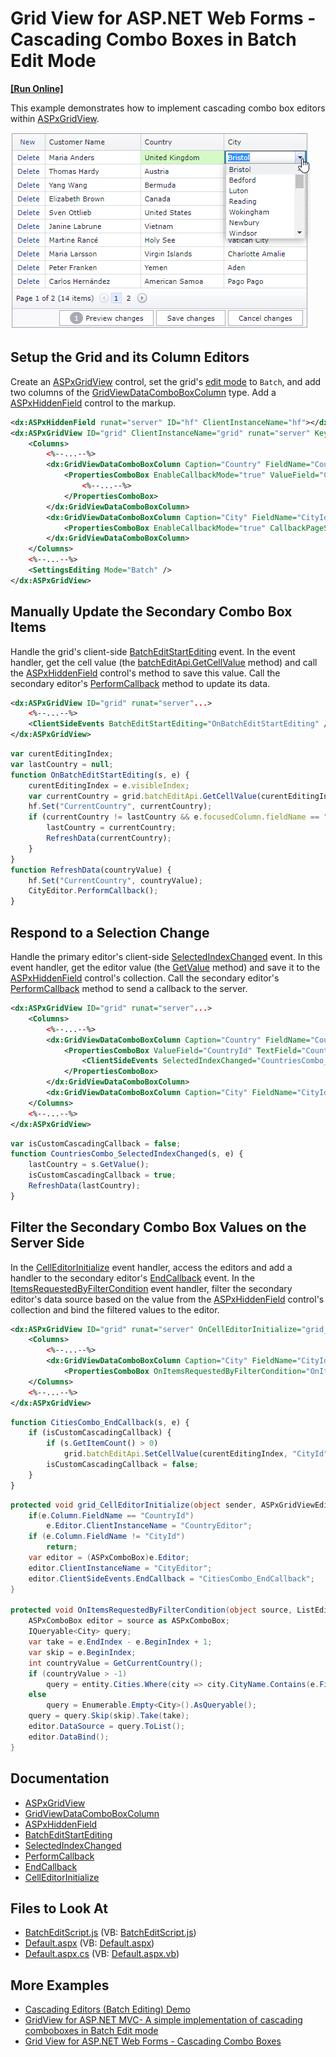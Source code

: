 # Grid View for ASP.NET Web Forms - Cascading Combo Boxes in Batch Edit Mode
<!-- run online -->
**[[Run Online]](https://codecentral.devexpress.com/t124512/)**
<!-- run online end -->

This example demonstrates how to implement cascading combo box editors within [ASPxGridView](https://docs.devexpress.com/AspNet/DevExpress.Web.ASPxGridView).

![CascadingCBBatchEditMode](images/CascadingCBBatchEditMode.png)

## Setup the Grid and its Column Editors

Create an [ASPxGridView](https://docs.devexpress.com/AspNet/DevExpress.Web.ASPxGridView) control, set the grid's [edit mode](https://docs.devexpress.com/AspNet/DevExpress.Web.ASPxGridViewEditingSettings.Mode) to `Batch`, and add two columns of the [GridViewDataComboBoxColumn](https://docs.devexpress.com/AspNet/DevExpress.Web.GridViewDataComboBoxColumn) type. Add a [ASPxHiddenField](https://docs.devexpress.com/AspNet/DevExpress.Web.ASPxHiddenField) control to the markup.

```xml
<dx:ASPxHiddenField runat="server" ID="hf" ClientInstanceName="hf"></dx:ASPxHiddenField>
<dx:ASPxGridView ID="grid" ClientInstanceName="grid" runat="server" KeyFieldName="CustomerId">
    <Columns>
        <%--...--%>
        <dx:GridViewDataComboBoxColumn Caption="Country" FieldName="CountryId">
            <PropertiesComboBox EnableCallbackMode="true" ValueField="CountryId" TextField="CountryName" ValueType="System.Int32">
                <%--...--%>
            </PropertiesComboBox>
        </dx:GridViewDataComboBoxColumn>
        <dx:GridViewDataComboBoxColumn Caption="City" FieldName="CityId">
            <PropertiesComboBox EnableCallbackMode="true" CallbackPageSize="20" ValueType="System.Int32" TextField="CityName" ValueField="CityId" ... />
        </dx:GridViewDataComboBoxColumn>
    </Columns>
    <%--...--%>
    <SettingsEditing Mode="Batch" />
</dx:ASPxGridView>
```

## Manually Update the Secondary Combo Box Items

Handle the grid's client-side [BatchEditStartEditing](https://docs.devexpress.com/AspNet/js-ASPxClientGridView.BatchEditStartEditing) event. In the event handler, get the cell value (the [batchEditApi.GetCellValue](https://docs.devexpress.com/AspNet/js-ASPxClientGridViewBatchEditApi.GetCellValue(visibleIndex-columnFieldNameOrId)) method) and call the [ASPxHiddenField](https://docs.devexpress.com/AspNet/DevExpress.Web.ASPxHiddenField) control's method to save this value. Call the secondary editor's [PerformCallback](https://docs.devexpress.com/AspNet/js-ASPxClientComboBox.PerformCallback(parameter)) method to update its data.

```xml
<dx:ASPxGridView ID="grid" runat="server"...>
    <%--...--%>
    <ClientSideEvents BatchEditStartEditing="OnBatchEditStartEditing" />
</dx:ASPxGridView>
```

```js
var curentEditingIndex;
var lastCountry = null;
function OnBatchEditStartEditing(s, e) {
    curentEditingIndex = e.visibleIndex;
    var currentCountry = grid.batchEditApi.GetCellValue(curentEditingIndex, "CountryId");
    hf.Set("CurrentCountry", currentCountry);
    if (currentCountry != lastCountry && e.focusedColumn.fieldName == "CityId" && currentCountry != null) {
        lastCountry = currentCountry;
        RefreshData(currentCountry);
    }
}
function RefreshData(countryValue) {
    hf.Set("CurrentCountry", countryValue);
    CityEditor.PerformCallback();
}
```

## Respond to a Selection Change

Handle the primary editor's client-side [SelectedIndexChanged](https://docs.devexpress.com/AspNet/js-ASPxClientComboBox.SelectedIndexChanged) event. In this event handler, get the editor value (the [GetValue](https://docs.devexpress.com/AspNet/js-ASPxClientEditBase.GetValue) method) and save it to the [ASPxHiddenField](https://docs.devexpress.com/AspNet/DevExpress.Web.ASPxHiddenField) control's collection. Call the secondary editor's [PerformCallback](https://docs.devexpress.com/AspNet/js-ASPxClientComboBox.PerformCallback(parameter)) method to send a callback to the server.

```xml
<dx:ASPxGridView ID="grid" runat="server"...>
    <Columns>
        <%--...--%>
        <dx:GridViewDataComboBoxColumn Caption="Country" FieldName="CountryId">
            <PropertiesComboBox ValueField="CountryId" TextField="CountryName" ValueType="System.Int32">
                <ClientSideEvents SelectedIndexChanged="CountriesCombo_SelectedIndexChanged" />
            </PropertiesComboBox>
        </dx:GridViewDataComboBoxColumn>
        <dx:GridViewDataComboBoxColumn Caption="City" FieldName="CityId" />
    </Columns>
    <%--...--%>
</dx:ASPxGridView>
```

```js
var isCustomCascadingCallback = false;
function CountriesCombo_SelectedIndexChanged(s, e) {
    lastCountry = s.GetValue();
    isCustomCascadingCallback = true;
    RefreshData(lastCountry);
}
```

## Filter the Secondary Combo Box Values on the Server Side

In the [CellEditorInitialize](https://docs.devexpress.com/AspNet/DevExpress.Web.ASPxGridView.CellEditorInitialize) event handler, access the editors and add a handler to the secondary editor's [EndCallback](https://docs.devexpress.com/AspNet/js-ASPxClientComboBox.EndCallback) event. In the [ItemsRequestedByFilterCondition](https://docs.devexpress.com/AspNet/DevExpress.Web.ComboBoxProperties.ItemsRequestedByFilterCondition) event handler, filter the secondary editor's data source based on the value from the [ASPxHiddenField](https://docs.devexpress.com/AspNet/DevExpress.Web.ASPxHiddenField) control's collection and bind the filtered values to the editor.

```xml
<dx:ASPxGridView ID="grid" runat="server" OnCellEditorInitialize="grid_CellEditorInitialize" ...>
    <Columns>
        <%--...--%>
        <dx:GridViewDataComboBoxColumn Caption="City" FieldName="CityId">
            <PropertiesComboBox OnItemsRequestedByFilterCondition="OnItemsRequestedByFilterCondition" ValueType="System.Int32" TextField="CityName" ValueField="CityId">
    </Columns>
    <%--...--%>
</dx:ASPxGridView>
```
```js
function CitiesCombo_EndCallback(s, e) {
    if (isCustomCascadingCallback) {
        if (s.GetItemCount() > 0)
            grid.batchEditApi.SetCellValue(curentEditingIndex, "CityId", s.GetItem(0).value);
        isCustomCascadingCallback = false;
    }
}
```

```c#
protected void grid_CellEditorInitialize(object sender, ASPxGridViewEditorEventArgs e) {
    if(e.Column.FieldName == "CountryId")
        e.Editor.ClientInstanceName = "CountryEditor";
    if (e.Column.FieldName != "CityId")
        return;
    var editor = (ASPxComboBox)e.Editor;
    editor.ClientInstanceName = "CityEditor";
    editor.ClientSideEvents.EndCallback = "CitiesCombo_EndCallback";
}

protected void OnItemsRequestedByFilterCondition(object source, ListEditItemsRequestedByFilterConditionEventArgs e) {
    ASPxComboBox editor = source as ASPxComboBox;
    IQueryable<City> query;
    var take = e.EndIndex - e.BeginIndex + 1;
    var skip = e.BeginIndex;
    int countryValue = GetCurrentCountry();
    if (countryValue > -1)
        query = entity.Cities.Where(city => city.CityName.Contains(e.Filter) && city.Country.CountryId == countryValue).OrderBy(city => city.CityId);
    else
        query = Enumerable.Empty<City>().AsQueryable();
    query = query.Skip(skip).Take(take);
    editor.DataSource = query.ToList();
    editor.DataBind();
}
```

## Documentation

- [ASPxGridView](https://docs.devexpress.com/AspNet/DevExpress.Web.ASPxGridView)
- [GridViewDataComboBoxColumn](https://docs.devexpress.com/AspNet/DevExpress.Web.GridViewDataComboBoxColumn)
- [ASPxHiddenField](https://docs.devexpress.com/AspNet/DevExpress.Web.ASPxHiddenField)
- [BatchEditStartEditing](https://docs.devexpress.com/AspNet/js-ASPxClientGridView.BatchEditStartEditing)
- [SelectedIndexChanged](https://docs.devexpress.com/AspNet/js-ASPxClientComboBox.SelectedIndexChanged)
- [PerformCallback](https://docs.devexpress.com/AspNet/js-ASPxClientComboBox.PerformCallback(parameter)) 
- [EndCallback](https://docs.devexpress.com/AspNet/js-ASPxClientComboBox.EndCallback)
- [CellEditorInitialize](https://docs.devexpress.com/AspNet/DevExpress.Web.ASPxGridView.CellEditorInitialize)

## Files to Look At

* [BatchEditScript.js](./CS/T124512/BatchEditScript.js) (VB: [BatchEditScript.js](./VB/T124512/BatchEditScript.js))
* [Default.aspx](./CS/T124512/Default.aspx) (VB: [Default.aspx](./VB/T124512/Default.aspx))
* [Default.aspx.cs](./CS/T124512/Default.aspx.cs) (VB: [Default.aspx.vb](./VB/T124512/Default.aspx.vb))

## More Examples

- [Cascading Editors (Batch Editing) Demo](https://demos.devexpress.com/ASPxGridViewDemos/GridEditing/CascadingComboBoxesBatch.aspx)
- [GridView for ASP.NET MVC- A simple implementation of cascading comboboxes in Batch Edit mode](https://github.com/DevExpress-Examples/gridview-a-simple-implementation-of-cascading-comboboxes-in-batch-edit-mode-t155879)
- [Grid View for ASP.NET Web Forms - Cascading Combo Boxes](https://github.com/DevExpress-Examples/asp-net-web-forms-grid-cascaded-combo-box-columns/blob/15.1.3%2B/Readme.md)
